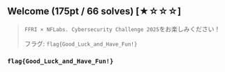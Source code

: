 ## Welcome (175pt / 66 solves) [★☆☆☆]
> `FFRI × NFLabs. Cybersecurity Challenge 2025`をお楽しみください！
> 
> 
> フラグ: `flag{Good_Luck_and_Have_Fun!}`

### `flag{Good_Luck_and_Have_Fun!}`